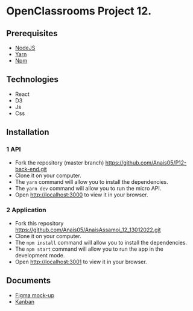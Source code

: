 # OpenClassrooms Project 12.

## Prerequisites

- [NodeJS](https://nodejs.org/en/)
- [Yarn](https://yarnpkg.com/)
- [Npm](https://www.npmjs.com/)

## Technologies

- React
- D3
- Js
- Css

## Installation

### 1 API

- Fork the repository (master branch) https://github.com/Anais05/P12-back-end.git
- Clone it on your computer.
- The `yarn` command will allow you to install the dependencies.
- The `yarn dev` command will allow you to run the micro API.
- Open [http://localhost:3000](http://localhost:3000) to view it in your browser.

### 2 Application

- Fork this repository https://github.com/Anais05/AnaisAssamoi_12_13012022.git
- Clone it on your computer.
- The `npm install` command will allow you to install the dependencies.
- The `npm start` command will allow you to run the app in the development mode.
- Open [http://localhost:3001](http://localhost:3001) to view it in your browser.

## Documents

- [Figma mock-up ](https://www.figma.com/file/BMomGVZqLZb811mDMShpLu/UI-design-Sportify-FR?node-id=0%3A1)
- [Kanban](https://www.notion.so/Tableau-de-bord-SportSee-6686aa4b5f44417881a4884c9af5669e)
